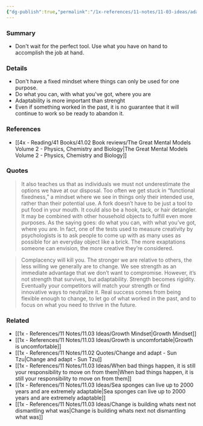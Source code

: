 ```yaml
---
{"dg-publish":true,"permalink":"/1x-references/11-notes/11-03-ideas/adaptability-do-what-you-can-with-what-you-have-where-you-are/","title":"Adaptability - Do what you can, with what you have, where you are","created":"2025-04-25T11:41:45.376+03:00","updated":"2025-04-25T17:08:22.571+03:00"}
---
```



### Summary
- Don't wait for the perfect tool. Use what you have on hand to accomplish the job at hand.

### Details
- Don't have a fixed mindset where things can only be used for one purpose.
- Do what you can, with what you've got, where you are
- Adaptability is more important than strenght
- Even if something worked in the past, it is no guarantee that it will continue to work so be ready to abandon it.

### References
- [[4x - Reading/41 Books/41.02 Book reviews/The Great Mental Models Volume 2 - Physics, Chemistry and Biology\|The Great Mental Models Volume 2 - Physics, Chemistry and Biology]]

### Quotes
>It also teaches us that as individuals we must not underestimate the options we have at our disposal. Too often we get stuck in “functional fixedness,” a mindset where we see in things only their intended use, rather than their potential use. A fork doesn’t have to be just a tool to put food in your mouth. It could also be a hook, tack, or hair detangler. It may be combined with other household objects to fulfill even more purposes. As the saying goes: do what you can, with what you’ve got, where you are. In fact, one of the tests used to measure creativity by psychologists is to ask people to come up with as many uses as possible for an everyday object like a brick. The more exaptations someone can envision, the more creative they’re considered.

>Complacency will kill you. The stronger we are relative to others, the less willing we generally are to change. We see strength as an immediate advantage that we don’t want to compromise. However, it’s not strength that survives, but adaptability. Strength becomes rigidity. Eventually your competitors will match your strength or find innovative ways to neutralize it. Real success comes from being flexible enough to change, to let go of what worked in the past, and to focus on what you need to thrive in the future.


### Related
- [[1x - References/11 Notes/11.03 Ideas/Growth Mindset\|Growth Mindset]]
- [[1x - References/11 Notes/11.03 Ideas/Growth is uncomfortable\|Growth is uncomfortable]]
- [[1x - References/11 Notes/11.02 Quotes/Change and adapt - Sun Tzu\|Change and adapt - Sun Tzu]]
- [[1x - References/11 Notes/11.03 Ideas/When bad things happen, it is still your responsibility to move on from them\|When bad things happen, it is still your responsibility to move on from them]]
- [[1x - References/11 Notes/11.03 Ideas/Sea sponges can live up to 2000 years and are extremely adaptable\|Sea sponges can live up to 2000 years and are extremely adaptable]]
- [[1x - References/11 Notes/11.03 Ideas/Change is building whats next not dismantling what was\|Change is building whats next not dismantling what was]]